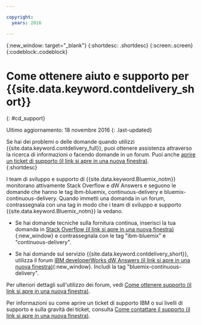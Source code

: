 ```yaml
---

copyright:
  years: 2016

---
```


{:new_window: target="_blank"}
{:shortdesc: .shortdesc}
{:screen:.screen}
{:codeblock:.codeblock}


# Come ottenere aiuto e supporto per {{site.data.keyword.contdelivery_short}}    
{: #cd_support}  

Ultimo aggiornamento: 18 novembre 2016
{: .last-updated}

Se hai dei problemi o delle domande quando utilizzi {{site.data.keyword.contdelivery_full}}, puoi ottenere assistenza attraverso la ricerca di informazioni o facendo domande in un forum. Puoi anche [aprire un ticket di supporto (il link si apre in una nuova finestra)](https://www.{DomainName}/docs/support/index.html#open-ticket).    
{:shortdesc}

I team di sviluppo e supporto di {{site.data.keyword.Bluemix_notm}} monitorano attivamente Stack Overflow e dW Answers e seguono le domande che hanno le tag  ibm-bluemix, continuous-delivery e bluemix-continuous-delivery. Quando immetti una domanda in un forum, contrassegnala con una tag in modo che i team di sviluppo e supporto {{site.data.keyword.Bluemix_notm}} la vedano. 

* Se hai domande tecniche sulla fornitura continua, inserisci la tua domanda in [Stack Overflow (il link si apre in una nuova finestra)](http://stackoverflow.com/search?q=ibm-bluemix+continuous-delivery){:new_window} e contrassegnala con le tag "ibm-bluemix" e "continuous-delivery".

* Se hai domande sul servizio {{site.data.keyword.contdelivery_short}}, utilizza il forum [IBM developerWorks dW Answers (il link si apre in una nuova finestra)](https://developer.ibm.com/answers/topics/bluemix-continuous-delivery/?smartspace=bluemix){:new_window}. Includi la tag "bluemix-continuous-delivery".

Per ulteriori dettagli sull'utilizzo dei forum, vedi [Come ottenere supporto (il link si apre in una nuova finestra)](https://www.{DomainName}/docs/support/index.html#getting-help).

Per informazioni su come aprire un ticket di supporto IBM o sui livelli di supporto e sulla gravità dei ticket, consulta [Come contattare il supporto (il link si apre in una nuova finestra)](https://www.{DomainName}/docs/support/index.html#contacting-support).
